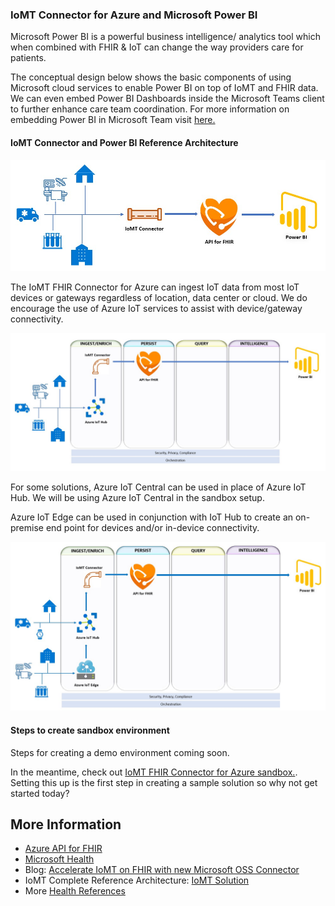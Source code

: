 ### IoMT Connector for Azure and Microsoft Power BI

Microsoft Power BI is a powerful business intelligence/ analytics tool which when combined with FHIR & IoT can change the way providers care for patients.

The conceptual design below shows the basic components of using Microsoft cloud services to enable Power BI on top of IoMT and FHIR data. We can even embed Power BI Dashboards inside the Microsoft Teams client to further enhance care team coordination. For more information on embedding Power BI in Microsoft Team visit [here.](https://support.office.com/en-us/article/add-a-power-bi-tab-to-teams-708ce6fe-0318-40fa-80f5-e9174f841918)

#### IoMT Connector and Power BI Reference Architecture 

![IoMTtoPBIConcept](./images/IoMT2PBIConcept.jpg)

The IoMT FHIR Connector for Azure can ingest IoT data from most IoT devices or gateways regardless of location, data center or cloud. We do encourage the use of Azure IoT services to 
assist with device/gateway connectivity. 

![IoMTtoPBIConceptwithIoTHub](./images/IoMT2PBIwIoTHub.jpg)


For some solutions, Azure IoT Central can be used in place of Azure IoT Hub. We will be using Azure IoT Central in the sandbox setup. 

Azure IoT Edge can be used in conjunction with IoT Hub to create an on-premise end point for devices and/or in-device connectivity. 

![IoMTtoPBIConceptwithIoTEdge](./images/IoMT2PBIwithIoTEdge.jpg)


#### Steps to create sandbox environment

Steps for creating a demo environment coming soon.

In the meantime, check out [IoMT FHIR Connector for Azure sandbox.](https://github.com/microsoft/iomt-fhir/blob/master/docs/Sandbox.md). Setting this up is the first step in creating
 a sample solution so why not get started today?

## More Information
- [Azure API for FHIR](https://docs.microsoft.com/en-us/azure/healthcare-apis/)
- [Microsoft Health](https://azure.microsoft.com/en-us/industries/healthcare/)
- Blog: [Accelerate IoMT on FHIR with new Microsoft OSS Connector](https://azure.microsoft.com/en-us/blog/accelerate-iomt-on-fhir-with-new-microsoft-oss-connector/)
- IoMT Complete Reference Architecture: [IoMT Solution](./IoMTReferenceArchitecture.md)
- More [Health References](https://github.com/microsoft/health-references)


